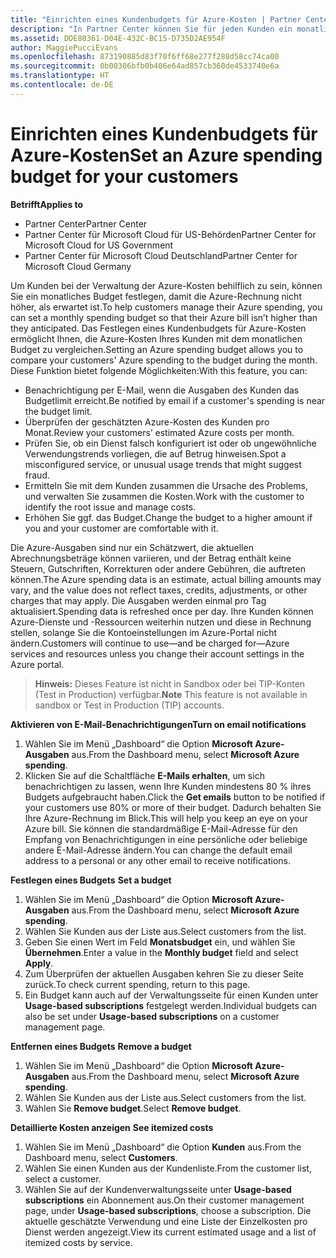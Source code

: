 ```yaml
---
title: "Einrichten eines Kundenbudgets für Azure-Kosten | Partner Center"
description: "In Partner Center können Sie für jeden Kunden ein monatliches Budget festlegen, sodass die Azure-Rechnung am Monatsende nicht zu einer Überraschung wird."
ms.assetid: DDE80361-D04E-432C-BC15-D735D2AE954F
author: MaggiePucciEvans
ms.openlocfilehash: 873190885d83f70f6ff68e277f288d58cc74ca00
ms.sourcegitcommit: 0b00306bfb0b406e64ad857cb360de4533740e6a
ms.translationtype: HT
ms.contentlocale: de-DE
---
```

# <a name="set-an-azure-spending-budget-for-your-customers"></a><span data-ttu-id="8f73d-103">Einrichten eines Kundenbudgets für Azure-Kosten</span><span class="sxs-lookup"><span data-stu-id="8f73d-103">Set an Azure spending budget for your customers</span></span>

**<span data-ttu-id="8f73d-104">Betrifft</span><span class="sxs-lookup"><span data-stu-id="8f73d-104">Applies to</span></span>**

-  <span data-ttu-id="8f73d-105">Partner Center</span><span class="sxs-lookup"><span data-stu-id="8f73d-105">Partner Center</span></span>
-  <span data-ttu-id="8f73d-106">Partner Center für Microsoft Cloud für US-Behörden</span><span class="sxs-lookup"><span data-stu-id="8f73d-106">Partner Center for Microsoft Cloud for US Government</span></span>
-  <span data-ttu-id="8f73d-107">Partner Center für Microsoft Cloud Deutschland</span><span class="sxs-lookup"><span data-stu-id="8f73d-107">Partner Center for Microsoft Cloud Germany</span></span>

<span data-ttu-id="8f73d-108">Um Kunden bei der Verwaltung der Azure-Kosten behilflich zu sein, können Sie ein monatliches Budget festlegen, damit die Azure-Rechnung nicht höher, als erwartet ist.</span><span class="sxs-lookup"><span data-stu-id="8f73d-108">To help customers manage their Azure spending, you can set a monthly spending budget so that their Azure bill isn’t higher than they anticipated.</span></span> <span data-ttu-id="8f73d-109">Das Festlegen eines Kundenbudgets für Azure-Kosten ermöglicht Ihnen, die Azure-Kosten Ihres Kunden mit dem monatlichen Budget zu vergleichen.</span><span class="sxs-lookup"><span data-stu-id="8f73d-109">Setting an Azure spending budget allows you to compare your customers' Azure spending to the budget during the month.</span></span> <span data-ttu-id="8f73d-110">Diese Funktion bietet folgende Möglichkeiten:</span><span class="sxs-lookup"><span data-stu-id="8f73d-110">With this feature, you can:</span></span> 

-   <span data-ttu-id="8f73d-111">Benachrichtigung per E-Mail, wenn die Ausgaben des Kunden das Budgetlimit erreicht.</span><span class="sxs-lookup"><span data-stu-id="8f73d-111">Be notified by email if a customer's spending is near the budget limit.</span></span>
-   <span data-ttu-id="8f73d-112">Überprüfen der geschätzten Azure-Kosten des Kunden pro Monat.</span><span class="sxs-lookup"><span data-stu-id="8f73d-112">Review your customers’ estimated Azure costs per month.</span></span>
-   <span data-ttu-id="8f73d-113">Prüfen Sie, ob ein Dienst falsch konfiguriert ist oder ob ungewöhnliche Verwendungstrends vorliegen, die auf Betrug hinweisen.</span><span class="sxs-lookup"><span data-stu-id="8f73d-113">Spot a misconfigured service, or unusual usage trends that might suggest fraud.</span></span>
-   <span data-ttu-id="8f73d-114">Ermitteln Sie mit dem Kunden zusammen die Ursache des Problems, und verwalten Sie zusammen die Kosten.</span><span class="sxs-lookup"><span data-stu-id="8f73d-114">Work with the customer to identify the root issue and manage costs.</span></span>
-   <span data-ttu-id="8f73d-115">Erhöhen Sie ggf. das Budget.</span><span class="sxs-lookup"><span data-stu-id="8f73d-115">Change the budget to a higher amount if you and your customer are comfortable with it.</span></span>

<span data-ttu-id="8f73d-116">Die Azure-Ausgaben sind nur ein Schätzwert, die aktuellen Abrechnungsbeträge können variieren, und der Betrag enthält keine Steuern, Gutschriften, Korrekturen oder andere Gebühren, die auftreten können.</span><span class="sxs-lookup"><span data-stu-id="8f73d-116">The Azure spending data is an estimate, actual billing amounts may vary, and the value does not reflect taxes, credits, adjustments, or other charges that may apply.</span></span> <span data-ttu-id="8f73d-117">Die Ausgaben werden einmal pro Tag aktualisiert.</span><span class="sxs-lookup"><span data-stu-id="8f73d-117">Spending data is refreshed once per day.</span></span> <span data-ttu-id="8f73d-118">Ihre Kunden können Azure-Dienste und -Ressourcen weiterhin nutzen und diese in Rechnung stellen, solange Sie die Kontoeinstellungen im Azure-Portal nicht ändern.</span><span class="sxs-lookup"><span data-stu-id="8f73d-118">Customers will continue to use—and be charged for—Azure services and resources unless you change their account settings in the Azure portal.</span></span> 

><span data-ttu-id="8f73d-119">**Hinweis:**   Dieses Feature ist nicht in Sandbox oder bei TIP-Konten (Test in Production) verfügbar.</span><span class="sxs-lookup"><span data-stu-id="8f73d-119">**Note**   This feature is not available in sandbox or Test in Production (TIP) accounts.</span></span>

**<span data-ttu-id="8f73d-120">Aktivieren von E-Mail-Benachrichtigungen</span><span class="sxs-lookup"><span data-stu-id="8f73d-120">Turn on email notifications</span></span>**

1.  <span data-ttu-id="8f73d-121">Wählen Sie im Menü „Dashboard“ die Option **Microsoft Azure-Ausgaben** aus.</span><span class="sxs-lookup"><span data-stu-id="8f73d-121">From the Dashboard menu, select **Microsoft Azure spending**.</span></span>
2.  <span data-ttu-id="8f73d-122">Klicken Sie auf die Schaltfläche **E-Mails erhalten**, um sich benachrichtigen zu lassen, wenn Ihre Kunden mindestens 80 % ihres Budgets aufgebraucht haben.</span><span class="sxs-lookup"><span data-stu-id="8f73d-122">Click the **Get emails** button to be notified if your customers use 80% or more of their budget.</span></span> <span data-ttu-id="8f73d-123">Dadurch behalten Sie Ihre Azure-Rechnung im Blick.</span><span class="sxs-lookup"><span data-stu-id="8f73d-123">This will help you keep an eye on your Azure bill.</span></span> <span data-ttu-id="8f73d-124">Sie können die standardmäßige E-Mail-Adresse für den Empfang von Benachrichtigungen in eine persönliche oder beliebige andere E-Mail-Adresse ändern.</span><span class="sxs-lookup"><span data-stu-id="8f73d-124">You can change the default email address to a personal or any other email to receive notifications.</span></span>

<span data-ttu-id="8f73d-125"><a href="" id="setabudget"></a>
**Festlegen eines Budgets**</span><span class="sxs-lookup"><span data-stu-id="8f73d-125"><a href="" id="setabudget"></a>
**Set a budget**</span></span>

1.  <span data-ttu-id="8f73d-126">Wählen Sie im Menü „Dashboard“ die Option **Microsoft Azure-Ausgaben** aus.</span><span class="sxs-lookup"><span data-stu-id="8f73d-126">From the Dashboard menu, select **Microsoft Azure spending**.</span></span>
2.  <span data-ttu-id="8f73d-127">Wählen Sie Kunden aus der Liste aus.</span><span class="sxs-lookup"><span data-stu-id="8f73d-127">Select customers from the list.</span></span>
3.  <span data-ttu-id="8f73d-128">Geben Sie einen Wert im Feld **Monatsbudget** ein, und wählen Sie **Übernehmen**.</span><span class="sxs-lookup"><span data-stu-id="8f73d-128">Enter a value in the **Monthly budget** field and select **Apply**.</span></span>
4.  <span data-ttu-id="8f73d-129">Zum Überprüfen der aktuellen Ausgaben kehren Sie zu dieser Seite zurück.</span><span class="sxs-lookup"><span data-stu-id="8f73d-129">To check current spending, return to this page.</span></span>
5.  <span data-ttu-id="8f73d-130">Ein Budget kann auch auf der Verwaltungsseite für einen Kunden unter **Usage-based subscriptions** festgelegt werden.</span><span class="sxs-lookup"><span data-stu-id="8f73d-130">Individual budgets can also be set under **Usage-based subscriptions** on a customer management page.</span></span>

<span data-ttu-id="8f73d-131"><a href="" id="removeabudget"></a>
**Entfernen eines Budgets**</span><span class="sxs-lookup"><span data-stu-id="8f73d-131"><a href="" id="removeabudget"></a>
**Remove a budget**</span></span>

1.  <span data-ttu-id="8f73d-132">Wählen Sie im Menü „Dashboard“ die Option **Microsoft Azure-Ausgaben** aus.</span><span class="sxs-lookup"><span data-stu-id="8f73d-132">From the Dashboard menu, select **Microsoft Azure spending**.</span></span>
2.  <span data-ttu-id="8f73d-133">Wählen Sie Kunden aus der Liste aus.</span><span class="sxs-lookup"><span data-stu-id="8f73d-133">Select customers from the list.</span></span>
3.  <span data-ttu-id="8f73d-134">Wählen Sie **Remove budget**.</span><span class="sxs-lookup"><span data-stu-id="8f73d-134">Select **Remove budget**.</span></span>

<span data-ttu-id="8f73d-135"><a href="" id="seeitemizedcosts"></a>
**Detaillierte Kosten anzeigen**</span><span class="sxs-lookup"><span data-stu-id="8f73d-135"><a href="" id="seeitemizedcosts"></a>
**See itemized costs**</span></span>

1.  <span data-ttu-id="8f73d-136">Wählen Sie im Menü „Dashboard“ die Option **Kunden** aus.</span><span class="sxs-lookup"><span data-stu-id="8f73d-136">From the Dashboard menu, select **Customers**.</span></span>
2.  <span data-ttu-id="8f73d-137">Wählen Sie einen Kunden aus der Kundenliste.</span><span class="sxs-lookup"><span data-stu-id="8f73d-137">From the customer list, select a customer.</span></span>
3.  <span data-ttu-id="8f73d-138">Wählen Sie auf der Kundenverwaltungsseite unter **Usage-based subscriptions** ein Abonnement aus.</span><span class="sxs-lookup"><span data-stu-id="8f73d-138">On their customer management page, under **Usage-based subscriptions**, choose a subscription.</span></span> <span data-ttu-id="8f73d-139">Die aktuelle geschätzte Verwendung und eine Liste der Einzelkosten pro Dienst werden angezeigt.</span><span class="sxs-lookup"><span data-stu-id="8f73d-139">View its current estimated usage and a list of itemized costs by service.</span></span>


 

 



